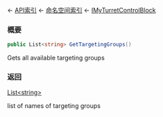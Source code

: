 ← [API索引](Api-Index) ← [命名空间索引](Namespace-Index) ← [IMyTurretControlBlock](SpaceEngineers.Game.ModAPI.Ingame.IMyTurretControlBlock)

### 概要

```csharp
public List<string> GetTargetingGroups()
```

Gets all available targeting groups

### 返回

[List&lt;string&gt;](https://docs.microsoft.com/en-us/dotnet/api/System.Collections.Generic.List-1?view=netframework-4.6)

list of names of targeting groups

